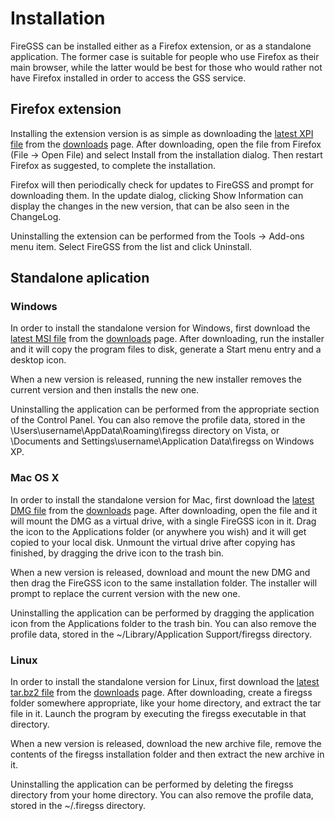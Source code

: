 # Installation #

FireGSS can be installed either as a Firefox extension, or as a standalone application. The former case is suitable for people who use Firefox as their main browser, while the latter would be best for those who would rather not have Firefox installed in order to access the GSS service.

## Firefox extension ##

Installing the extension version is as simple as downloading the [latest XPI file](http://firegss.googlecode.com/files/firegss.xpi) from the [downloads](http://code.google.com/p/firegss/downloads/list) page. After downloading, open the file from Firefox (File -> Open File) and select Install from the installation dialog. Then restart Firefox as suggested, to complete the installation.

Firefox will then periodically check for updates to FireGSS and prompt for downloading them. In the update dialog, clicking Show Information can display the changes in the new version, that can be also seen in the ChangeLog.

Uninstalling the extension can be performed from the Tools -> Add-ons menu item. Select FireGSS from the list and click Uninstall.

## Standalone aplication ##

### Windows ###

In order to install the standalone version for Windows, first download the [latest MSI file](http://firegss.googlecode.com/files/FireGSS.msi) from the [downloads](http://code.google.com/p/firegss/downloads/list) page. After downloading, run the installer and it will copy the program files to disk, generate a Start menu entry and a desktop icon.

When a new version is released, running the new installer removes the current version and then installs the new one.

Uninstalling the application can be performed from the appropriate section of the Control Panel. You can also remove the profile data, stored in the \Users\username\AppData\Roaming\firegss directory on Vista, or \Documents and Settings\username\Application Data\firegss on Windows XP.

### Mac OS X ###

In order to install the standalone version for Mac, first download the [latest DMG file](http://firegss.googlecode.com/files/FireGSS.dmg) from the [downloads](http://code.google.com/p/firegss/downloads/list) page. After downloading, open the file and it will mount the DMG as a virtual drive, with a single FireGSS icon in it. Drag the icon to the Applications folder (or anywhere you wish) and it will get copied to your local disk. Unmount the virtual drive after copying has finished, by dragging the drive icon to the trash bin.

When a new version is released, download and mount the new DMG and then drag the FireGSS icon to the same installation folder. The installer will prompt to replace the current version with the new one.

Uninstalling the application can be performed by dragging the application icon from the Applications folder to the trash bin. You can also remove the profile data, stored in the ~/Library/Application Support/firegss directory.

### Linux ###

In order to install the standalone version for Linux, first download the [latest tar.bz2 file](http://firegss.googlecode.com/files/firegss-linux.tar.bz2) from the [downloads](http://code.google.com/p/firegss/downloads/list) page. After downloading, create a firegss folder somewhere appropriate, like your home directory, and extract the tar file in it. Launch the program by executing the firegss executable in that directory.

When a new version is released, download the new archive file, remove the contents of the firegss installation folder and then extract the new archive in it.

Uninstalling the application can be performed by deleting the firegss directory from your home directory. You can also remove the profile data, stored in the ~/.firegss directory.